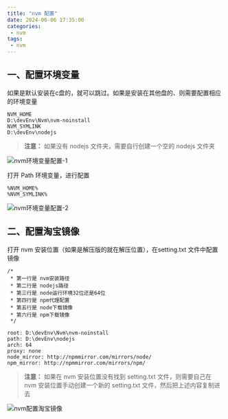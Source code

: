 ```yaml
---
title: "nvm 配置"
date: 2024-06-06 17:35:00
categories:
 - nvm
tags:
 - nvm
---
```


## 一、配置环境变量

如果是默认安装在c盘的，就可以跳过。如果是安装在其他盘的、则需要配置相应的环境变量

```text
NVM_HOME
D:\devEnv\Nvm\nvm-noinstall
NVM_SYMLINK
D:\devEnv\nodejs
```

> **注意：**
> 如果没有 nodejs 文件夹，需要自行创建一个空的 nodejs 文件夹

![nvm环境变量配置-1](/nvm环境变量配置-1.png 'nvm环境变量配置-1')

打开 Path 环境变量，进行配置

```text
%NVM_HOME%
%NVM_SYMLINK%
```

![nvm环境变量配置-2](/nvm环境变量配置-2.png 'nvm环境变量配置-2')

## 二、配置淘宝镜像

打开 nvm 安装位置（如果是解压版的就在解压位置），在setting.txt 文件中配置镜像

```text
/*
 * 第一行是 nvm安装路径
 * 第二行是 nodejs路径
 * 第三行是 node运行环境32位还是64位
 * 第四行是 npm代理配置
 * 第五行是 node下载镜像
 * 第六行是 npm下载镜像
 */

root: D:\devEnv\Nvm\nvm-noinstall
path: D:\devEnv\nodejs
arch: 64
proxy: none
node_mirror: http://npmmirror.com/mirrors/node/ 
npm_mirror: http://npmmirror.com/mirrors/npm/
```

> **注意：**
> 如果在 nvm 安装位置没有找到 setting.txt 文件，则需要自己在 nvm 安装位置手动创建一个新的 setting.txt 文件，然后把上述内容复制进去

![nvm配置淘宝镜像](/nvm配置淘宝镜像.png 'nvm配置淘宝镜像')

